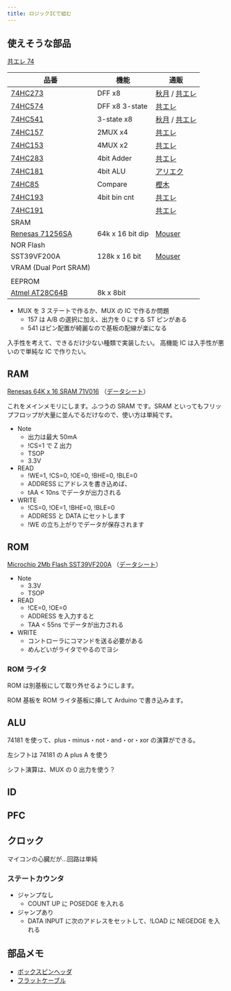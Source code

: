 ```yaml
---
title: ロジックICで組む
---
```


## 使えそうな部品

[共エレ 74](https://eleshop.jp/shop/pages/search_74.aspx)

| 品番                                                                                                                                        | 機能             | 通販                                                                                                                      |
| ------------------------------------------------------------------------------------------------------------------------------------------- | ---------------- | ------------------------------------------------------------------------------------------------------------------------- |
| [74HC273](https://toshiba.semicon-storage.com/info/TC74HC273AP_datasheet_ja_20140301.pdf?did=14587&prodName=TC74HC273AP)                    | DFF x8           | [秋月](https://akizukidenshi.com/catalog/g/gI-15412/) / [共エレ](https://eleshop.jp/shop/g/gT11541/)                      |
| [74HC574](https://toshiba.semicon-storage.com/info/TC74HC574AF_datasheet_ja_20140301.pdf?did=16412&prodName=TC74HC574AF)                    | DFF x8 3-state   | [共エレ](https://eleshop.jp/shop/g/gT11573/)                                                                              |
| [74HC541](https://toshiba.semicon-storage.com/info/TC74HC541AP_datasheet_ja_20140301.pdf?did=16392&prodName=TC74HC541AP)                    | 3-state x8       | [秋月](https://akizukidenshi.com/catalog/g/gI-03632/) / [共エレ](https://eleshop.jp/shop/g/gT11569/)                      |
| [74HC157](https://toshiba.semicon-storage.com/info/TC74HC157AP_datasheet_ja_20140301.pdf?did=10663&prodName=TC74HC157AP)                    | 2MUX x4          | [共エレ](https://eleshop.jp/shop/g/gT11505/)                                                                              |
| [74HC153](https://toshiba.semicon-storage.com/info/TC74HC153AP_datasheet_ja_20140301.pdf?did=10307&prodName=TC74HC153AP)                    | 4MUX x2          | [共エレ](https://eleshop.jp/shop/g/gT11502/)                                                                              |
| [74HC283](https://toshiba.semicon-storage.com/info/TC74HC283AP_datasheet_ja_20140301.pdf?did=15440&prodName=TC74HC283AP)                    | 4bit Adder       | [共エレ](https://eleshop.jp/shop/g/gT11544/)                                                                              |
| [74HC181](https://doctor-pasquale.com/wp-content/uploads/2017/05/74181-ALU.pdf)                                                             | 4bit ALU         | [アリエク](https://ja.aliexpress.com/i/32857333905.html)                                                                  |
| [74HC85](https://toshiba.semicon-storage.com/info/TC74HC85AF_datasheet_ja_20140301.pdf?did=16736&prodName=TC74HC85AF)                       | Compare          | [樫木](https://www.kashinoki.shop/?pid=122479107)                                                                         |
| [74HC193](https://toshiba.semicon-storage.com/info/TC74HC193AF_datasheet_ja_20140301.pdf?did=12347&prodName=TC74HC193AF)                    | 4bit bin cnt     | [共エレ](https://eleshop.jp/shop/g/gT11522/)                                                                              |
| [74HC191](https://toshiba.semicon-storage.com/info/TC74HC191AF_datasheet_ja_20140301.pdf?did=12133&prodName=TC74HC191AF)                    |                  | [共エレ](https://eleshop.jp/shop/g/gT11520/)                                                                              |
| SRAM                                                                                                                                        |                  |                                                                                                                           |
| [Renesas 71256SA](https://www.renesas.com/jp/ja/products/memory-logic/srams/asynchronous-srams/71256sa-50v-32k-x-8-asynchronous-static-ram) | 64k x 16 bit dip | [Mouser](https://www.mouser.jp/ProductDetail/Renesas-IDT/71256SA15TPGI?qs=SmUuHNCnblpoMjjkYC0fsw%3D%3D)                   |
| NOR Flash                                                                                                                                   |                  |                                                                                                                           |
| SST39VF200A                                                                                                                                 | 128k x 16 bit    | [Mouser](https://www.mouser.jp/ProductDetail/Microchip-Technology/SST39VF200A-70-4C-B3KE?qs=FY5l1181cfDUkmgn1A4zBw%3D%3D) |
| VRAM (Dual Port SRAM)                                                                                                                       |                  |                                                                                                                           |
|                                                                                                                                             |                  |                                                                                                                           |
| EEPROM                                                                                                                                      |                  |                                                                                                                           |
| [Atmel AT28C64B](https://www.microchip.com/en-us/product/AT28C64B)                                                                          | 8k x 8bit        |                                                                                                                           |

- MUX を 3 ステートで作るか、MUX の IC で作るか問題
  - 157 は A/B の選択に加え、出力を 0 にする ST ピンがある
  - 541 はピン配置が綺麗なので基板の配線が楽になる

入手性を考えて、できるだけ少ない種類で実装したい。
高機能 IC は入手性が悪いので単純な IC で作りたい。

## RAM

[Renesas 64K x 16 SRAM 71V016](https://www.renesas.com/jp/ja/products/memory-logic/srams/asynchronous-srams/71v016-33v-64k-x-16-bit-asynchronous-static-ram)
（[データシート](https://www.renesas.com/jp/en/document/dst/71v016sa-datasheet?r=13422)）

これをメインメモリにします。ふつうの SRAM です。SRAM といってもフリップフロップが大量に並んでるだけなので、使い方は単純です。

- Note
  - 出力は最大 50mA
  - !CS=1 で Z 出力
  - TSOP
  - 3.3V
- READ
  - !WE=1, !CS=0, !OE=0, !BHE=0, !BLE=0
  - ADDRESS にアドレスを書き込めば、
  - tAA < 10ns でデータが出力される
- WRITE
  - !CS=0, !OE=1, !BHE=0, !BLE=0
  - ADDRESS と DATA にセットします
  - !WE の立ち上がりでデータが保存されます

## ROM

[Microchip 2Mb Flash SST39VF200A](https://www.microchip.com/en-us/product/SST39VF200A)
（[データシート](https://ww1.microchip.com/downloads/aemDocuments/documents/OTH/ProductDocuments/DataSheets/25001A.pdf)）

- Note
  - 3.3V
  - TSOP
- READ
  - !CE=0, !OE=0
  - ADDRESS を入力すると
  - TAA < 55ns でデータが出力される
- WRITE
  - コントローラにコマンドを送る必要がある
  - めんどいがライタでやるのでヨシ

### ROM ライタ

ROM は別基板にして取り外せるようにします。

ROM 基板を ROM ライタ基板に挿して Arduino で書き込みます。

## ALU

74181 を使って、plus・minus・not・and・or・xor の演算ができる。

左シフトは 74181 の A plus A を使う

シフト演算は、MUX の 0 出力を使う？

## ID

## PFC

## クロック

マイコンの心臓だが…回路は単純

### ステートカウンタ

- ジャンプなし
  - COUNT UP に POSEDGE を入れる
- ジャンプあり
  - DATA INPUT に次のアドレスをセットして、!LOAD に NEGEDGE を入れる

## 部品メモ

- [ボックスピンヘッダ](https://akizukidenshi.com/catalog/g/gP-01137/)
- [フラットケーブル](https://akizukidenshi.com/catalog/g/gC-08931/)
